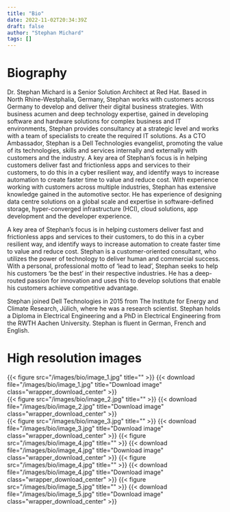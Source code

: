 ```yaml
---
title: "Bio"
date: 2022-11-02T20:34:39Z
draft: false
author: "Stephan Michard"
tags: []
---
```



# Biography
Dr. Stephan Michard is a Senior Solution Architect at Red Hat.  Based in North Rhine-Westphalia, Germany, Stephan works with customers across Germany to develop and deliver their digital business strategies.  With business acumen and deep technology expertise, gained in developing software and hardware solutions for complex business and IT environments, Stephan provides consultancy at a strategic level and works with a team of specialists to create the required IT solutions.  As a CTO Ambassador, Stephan is a Dell Technologies evangelist, promoting the value of its technologies, skills and services internally and externally with customers and the industry.  A key area of Stephan’s focus is in helping customers deliver fast and frictionless apps and services to their customers, to do this in a cyber resilient way, and identify ways to increase automation to create faster time to value and reduce cost. With experience working with customers across multiple industries, Stephan has extensive knowledge gained in the automotive sector. He has experience of designing data centre solutions on a global scale and expertise in software-defined storage, hyper-converged infrastructure (HCI), cloud solutions, app development and the developer experience.  

A key area of Stephan’s focus is in helping customers deliver fast and frictionless apps and services to their customers, to do this in a cyber resilient way, and identify ways to increase automation to create faster time to value and reduce cost. Stephan is a customer-oriented consultant, who utilizes the power of technology to deliver human and commercial success. With a personal, professional motto of ‘lead to lead’, Stephan seeks to help his customers ‘be the best’ in their respective industries.  He has a deep-routed passion for innovation and uses this to develop solutions that enable his customers achieve competitive advantage.  

Stephan joined Dell Technologies in 2015 from The Institute for Energy and Climate Research, Jülich, where he was a research scientist. Stephan holds a Diploma in Electrical Engineering and a PhD in Electrical Engineering from the RWTH Aachen University. Stephan is fluent in German, French and English.  



# High resolution images
{{< figure src="/images/bio/image_1.jpg" title="" >}}
{{< download file="/images/bio/image_1.jpg" title="Download image" class="wrapper_download_center" >}}  
{{< figure src="/images/bio/image_2.jpg" title="" >}}
{{< download file="/images/bio/image_2.jpg" title="Download image" class="wrapper_download_center" >}}  
{{< figure src="/images/bio/image_3.jpg" title="" >}}
{{< download file="/images/bio/image_3.jpg" title="Download image" class="wrapper_download_center" >}} 
{{< figure src="/images/bio/image_4.jpg" title="" >}}
{{< download file="/images/bio/image_4.jpg" title="Download image" class="wrapper_download_center" >}} 
{{< figure src="/images/bio/image_4.jpg" title="" >}}
{{< download file="/images/bio/image_4.jpg" title="Download image" class="wrapper_download_center" >}} 
{{< figure src="/images/bio/image_5.jpg" title="" >}}
{{< download file="/images/bio/image_5.jpg" title="Download image" class="wrapper_download_center" >}} 


